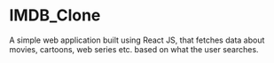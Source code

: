 # IMDB_Clone
A simple web application built using React JS, that fetches data about movies, cartoons, web series etc. based on what the user searches.

